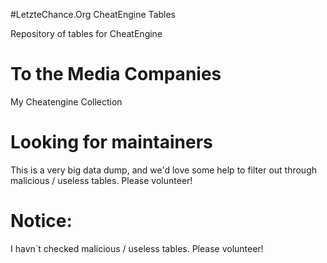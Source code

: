#LetzteChance.Org CheatEngine Tables

Repository of tables for CheatEngine

# To the Media Companies

My Cheatengine Collection

# Looking for maintainers
This is a very big data dump, and we'd love some help to filter out through malicious / useless tables. Please volunteer!

# Notice:
I havn´t checked malicious / useless tables. Please volunteer!
